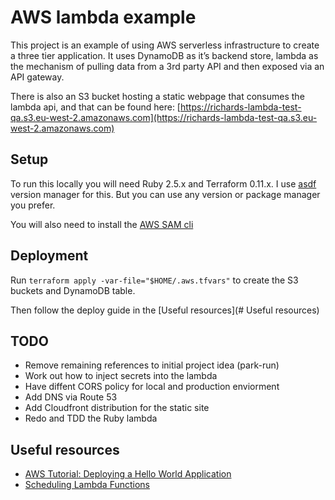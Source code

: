# AWS lambda example

This project is an example of using AWS serverless infrastructure to create a three tier application. It uses DynamoDB as it’s backend store, lambda as the mechanism of pulling data from a 3rd party API and then exposed via an API gateway.

There is also an S3 bucket hosting a static webpage that consumes the lambda api, and that can be found  here: [https://richards-lambda-test-qa.s3.eu-west-2.amazonaws.com](https://richards-lambda-test-qa.s3.eu-west-2.amazonaws.com)

## Setup

To run this locally you will need Ruby 2.5.x and Terraform 0.11.x. I use [asdf](https://github.com/asdf-vm/asdf) version manager for this. But you can use any version or package manager you prefer.

 You will also need to install the [AWS SAM cli](https://docs.aws.amazon.com/serverless-application-model/latest/developerguide/serverless-sam-cli-install.html)


## Deployment

Run `terraform apply -var-file="$HOME/.aws.tfvars"` to create the S3 buckets and DynamoDB table.

Then follow the deploy guide in the [Useful resources](# Useful resources)

## TODO

 * Remove remaining references to initial project idea (park-run)
 * Work out how to inject secrets into the lambda
 * Have diffent CORS policy for local and production enviorment
 * Add DNS via Route 53
 * Add Cloudfront distribution for the static site
 * Redo and TDD the Ruby lambda

## Useful resources

 * [AWS Tutorial: Deploying a Hello World Application](https://docs.aws.amazon.com/serverless-application-model/latest/developerguide/serverless-getting-started-hello-world.html)
 * [Scheduling Lambda Functions](https://hector.dev/2018/06/14/scheduling-lambda-functions-with-aws-sam.html)
